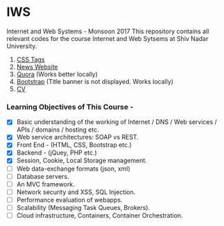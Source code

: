 # IWS
Internet and Web Systems - Monsoon 2017
This repository contains all relevant codes for the course Internet and Web Sytsems at Shiv Nadar University. 

1. [CSS Tags](https://radhikaraghu.github.io/IWS/CSS_Stuff.html)
2. [News Website](https://radhikaraghu.github.io/IWS/newsWeb/news.html)
3. [Quora](https://radhikaraghu.github.io/IWS/main.html) (Works better locally)
4. [Bootstrap](https://radhikaraghu.github.io/IWS/Provision%20Website/index.html) (Title banner is not displayed. Works locally) 
5. [CV](https://radhikaraghu.github.io/IWS/cv.html)


### Learning Objectives of This Course - 

- [x] Basic understanding of the working of Internet / DNS / Web services / APIs / domains / hosting etc.
- [x] Web service architectures: SOAP vs REST.
- [x] Front End - (HTML, CSS, Bootstrap etc.) 
- [x] Backend - (jQuey, PHP etc.)
- [x] Session, Cookie, Local Storage management.
- [ ] Web data-exchange formats (json, xml)
- [ ] Database servers.
- [ ] An MVC framework.
- [ ] Network security and XSS, SQL Injection.
- [ ] Performance evaluation of webapps.
- [ ] Scalability (Messaging Task Queues, Brokers).
- [ ] Cloud infrastructure, Containers, Container Orchestration.
